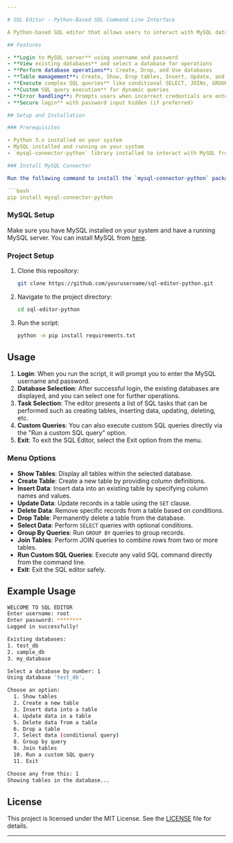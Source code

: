 ```yaml
---

# SQL Editor - Python-Based SQL Command Line Interface

A Python-based SQL editor that allows users to interact with MySQL databases through a command-line interface. This program helps users perform various SQL operations such as creating databases, tables, inserting data, querying, and more—all via an interactive menu.

## Features

- **Login to MySQL server** using username and password
- **View existing databases** and select a database for operations
- **Perform database operations**: Create, Drop, and Use databases
- **Table management**: Create, Show, Drop tables, Insert, Update, and Delete records
- **Execute complex SQL queries** like conditional SELECT, JOINs, GROUP BY, and more
- **Custom SQL query execution** for dynamic queries
- **Error handling**: Prompts users when incorrect credentials are entered
- **Secure login** with password input hidden (if preferred)

## Setup and Installation

### Prerequisites

- Python 3.x installed on your system
- MySQL installed and running on your system
- `mysql-connector-python` library installed to interact with MySQL from Python

### Install MySQL Connector

Run the following command to install the `mysql-connector-python` package:

```bash
pip install mysql-connector-python
```

### MySQL Setup

Make sure you have MySQL installed on your system and have a running MySQL server. You can install MySQL from [here](https://dev.mysql.com/downloads/).

### Project Setup

1. Clone this repository:
   ```bash
   git clone https://github.com/yourusername/sql-editor-python.git
   ```

2. Navigate to the project directory:
   ```bash
   cd sql-editor-python
   ```

3. Run the script:
   ```bash
   python -m pip install requirements.txt
   ```

## Usage

1. **Login**: When you run the script, it will prompt you to enter the MySQL username and password.
2. **Database Selection**: After successful login, the existing databases are displayed, and you can select one for further operations.
3. **Task Selection**: The editor presents a list of SQL tasks that can be performed such as creating tables, inserting data, updating, deleting, etc.
4. **Custom Queries**: You can also execute custom SQL queries directly via the "Run a custom SQL query" option.
5. **Exit**: To exit the SQL Editor, select the Exit option from the menu.

### Menu Options

- **Show Tables**: Display all tables within the selected database.
- **Create Table**: Create a new table by providing column definitions.
- **Insert Data**: Insert data into an existing table by specifying column names and values.
- **Update Data**: Update records in a table using the `SET` clause.
- **Delete Data**: Remove specific records from a table based on conditions.
- **Drop Table**: Permanently delete a table from the database.
- **Select Data**: Perform `SELECT` queries with optional conditions.
- **Group By Queries**: Run `GROUP BY` queries to group records.
- **Join Tables**: Perform JOIN queries to combine rows from two or more tables.
- **Run Custom SQL Queries**: Execute any valid SQL command directly from the command line.
- **Exit**: Exit the SQL editor safely.

## Example Usage

```bash
WELCOME TO SQL EDITOR
Enter username: root
Enter password: ********
Logged in successfully!

Existing databases:
1. test_db
2. sample_db
3. my_database

Select a database by number: 1
Using database 'test_db'.

Choose an option:
  1. Show tables
  2. Create a new table
  3. Insert data into a table
  4. Update data in a table
  5. Delete data from a table
  6. Drop a table
  7. Select data (conditional query)
  8. Group by query
  9. Join tables
  10. Run a custom SQL query
  11. Exit

Choose any from this: 1
Showing tables in the database...
```

## License

This project is licensed under the MIT License. See the [LICENSE](LICENSE) file for details.

---
```

